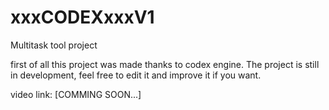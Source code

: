 # xxxCODEXxxxV1
Multitask tool project


first of all this project was made thanks to codex engine.
The project is still in development, feel free to edit it and improve it if you want.

video link: [COMMING SOON...]
